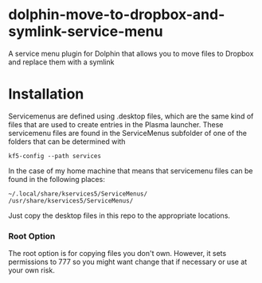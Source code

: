 # dolphin-move-to-dropbox-and-symlink-service-menu
A service menu plugin for Dolphin that allows you to move files to Dropbox and replace them with a symlink

# Installation
Servicemenus are defined using .desktop files, which are the same kind of files that are used to create entries in the Plasma launcher. These servicemenu files are found in the ServiceMenus subfolder of one of the folders that can be determined with

`kf5-config --path services`

In the case of my home machine that means that servicemenu files can be found in the following places:

```
~/.local/share/kservices5/ServiceMenus/      
/usr/share/kservices5/ServiceMenus/
```

Just copy the desktop files in this repo to the appropriate locations.

### Root Option

The root option is for copying files you don't own.  However, it sets permissions to 777 so you might want change that if necessary or use at your own risk.

